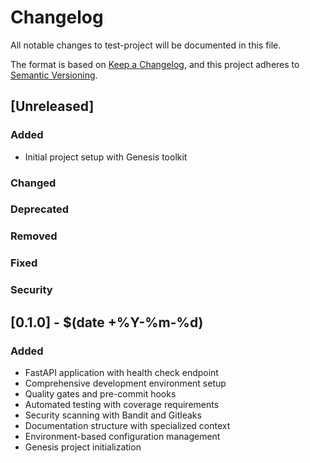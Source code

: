 # Changelog

All notable changes to test-project will be documented in this file.

The format is based on [Keep a Changelog](https://keepachangelog.com/en/1.0.0/),
and this project adheres to [Semantic Versioning](https://semver.org/spec/v2.0.0.html).

## [Unreleased]

### Added
- Initial project setup with Genesis toolkit

### Changed

### Deprecated

### Removed

### Fixed

### Security

## [0.1.0] - $(date +%Y-%m-%d)

### Added
- FastAPI application with health check endpoint
- Comprehensive development environment setup
- Quality gates and pre-commit hooks
- Automated testing with coverage requirements
- Security scanning with Bandit and Gitleaks
- Documentation structure with specialized context
- Environment-based configuration management
- Genesis project initialization
